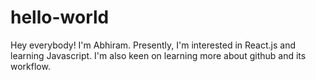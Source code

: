 # hello-world

Hey everybody!
I'm Abhiram. Presently, I'm interested in React.js and learning Javascript.
I'm also keen on learning more about github and its workflow.
